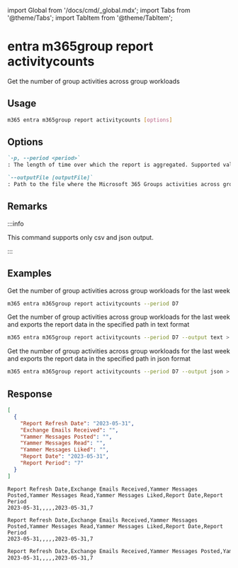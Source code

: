 <!-- DISCLAIMER: All secrets, passwords, and sensitive values in this document are examples only and not real credentials. -->
import Global from '/docs/cmd/_global.mdx';
import Tabs from '@theme/Tabs';
import TabItem from '@theme/TabItem';

# entra m365group report activitycounts

Get the number of group activities across group workloads

## Usage

```sh
m365 entra m365group report activitycounts [options]
```

## Options

```md definition-list
`-p, --period <period>`
: The length of time over which the report is aggregated. Supported values `D7`, `D30`, `D90`, `D180`

`--outputFile [outputFile]`
: Path to the file where the Microsoft 365 Groups activities across group workloads report should be stored in
```

<Global />

## Remarks

:::info

This command supports only csv and json output.

:::

## Examples

Get the number of group activities across group workloads for the last week

```sh
m365 entra m365group report activitycounts --period D7
```

Get the number of group activities across group workloads for the last week and exports the report data in the specified path in text format

```sh
m365 entra m365group report activitycounts --period D7 --output text > "m365groupactivitycounts.txt"
```

Get the number of group activities across group workloads for the last week and exports the report data in the specified path in json format

```sh
m365 entra m365group report activitycounts --period D7 --output json > "m365groupactivitycounts.json"
```

## Response

<Tabs>
  <TabItem value="JSON">

  ```json
  [
    {
      "Report Refresh Date": "2023-05-31",
      "Exchange Emails Received": "",
      "Yammer Messages Posted": "",
      "Yammer Messages Read": "",
      "Yammer Messages Liked": "",
      "Report Date": "2023-05-31",
      "Report Period": "7"
    }
  ]
  ```

  </TabItem>
  <TabItem value="Text">

  ```text
  Report Refresh Date,Exchange Emails Received,Yammer Messages Posted,Yammer Messages Read,Yammer Messages Liked,Report Date,Report Period
  2023-05-31,,,,,2023-05-31,7
  ```

  </TabItem>
  <TabItem value="CSV">

  ```csv
  Report Refresh Date,Exchange Emails Received,Yammer Messages Posted,Yammer Messages Read,Yammer Messages Liked,Report Date,Report Period
  2023-05-31,,,,,2023-05-31,7
  ```

  </TabItem>
  <TabItem value="Markdown">

  ```md
  Report Refresh Date,Exchange Emails Received,Yammer Messages Posted,Yammer Messages Read,Yammer Messages Liked,Report Date,Report Period
  2023-05-31,,,,,2023-05-31,7
  ```

  </TabItem>
</Tabs>
